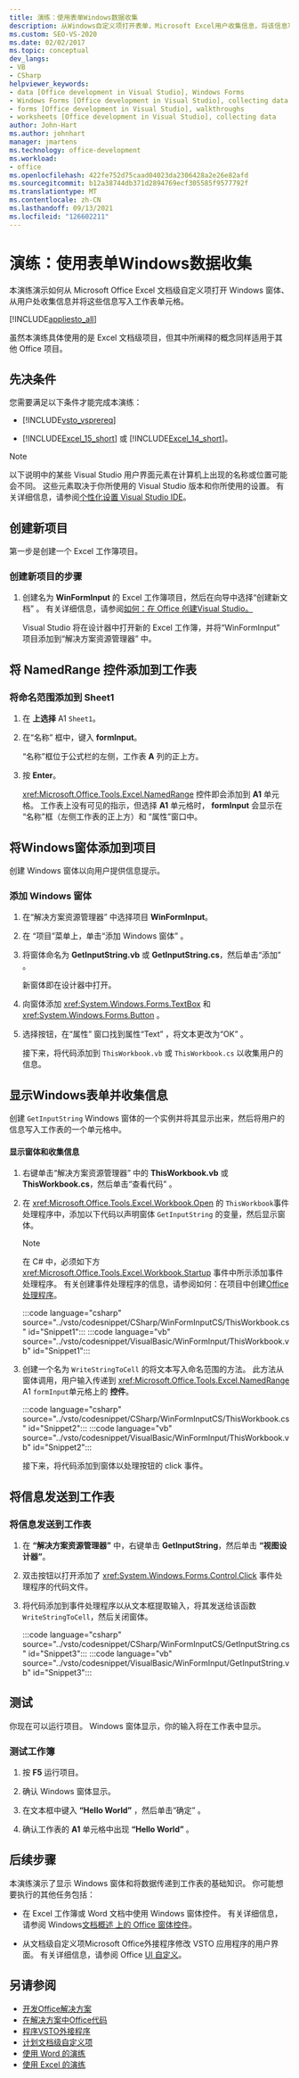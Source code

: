 ```yaml
---
title: 演练：使用表单Windows数据收集
description: 从Windows自定义项打开表单，Microsoft Excel用户收集信息，将该信息写入工作表单元格。
ms.custom: SEO-VS-2020
ms.date: 02/02/2017
ms.topic: conceptual
dev_langs:
- VB
- CSharp
helpviewer_keywords:
- data [Office development in Visual Studio], Windows Forms
- Windows Forms [Office development in Visual Studio], collecting data
- forms [Office development in Visual Studio], walkthroughs
- worksheets [Office development in Visual Studio], collecting data
author: John-Hart
ms.author: johnhart
manager: jmartens
ms.technology: office-development
ms.workload:
- office
ms.openlocfilehash: 422fe752d75caad04023da2306428a2e26e82afd
ms.sourcegitcommit: b12a38744db371d2894769ecf305585f9577792f
ms.translationtype: MT
ms.contentlocale: zh-CN
ms.lasthandoff: 09/13/2021
ms.locfileid: "126602211"
---
```

# <a name="walkthrough-collect-data-by-using-a-windows-form"></a>演练：使用表单Windows数据收集
  本演练演示如何从 Microsoft Office Excel 文档级自定义项打开 Windows 窗体、从用户处收集信息并将这些信息写入工作表单元格。

 [!INCLUDE[appliesto_all](../vsto/includes/appliesto-all-md.md)]

 虽然本演练具体使用的是 Excel 文档级项目，但其中所阐释的概念同样适用于其他 Office 项目。

## <a name="prerequisites"></a>先决条件
 您需要满足以下条件才能完成本演练：

- [!INCLUDE[vsto_vsprereq](../vsto/includes/vsto-vsprereq-md.md)]

- [!INCLUDE[Excel_15_short](../vsto/includes/excel-15-short-md.md)] 或 [!INCLUDE[Excel_14_short](../vsto/includes/excel-14-short-md.md)]。

> [!NOTE]
> 以下说明中的某些 Visual Studio 用户界面元素在计算机上出现的名称或位置可能会不同。 这些元素取决于你所使用的 Visual Studio 版本和你所使用的设置。 有关详细信息，请参阅[个性化设置 Visual Studio IDE](../ide/personalizing-the-visual-studio-ide.md)。

## <a name="create-a-new-project"></a>创建新项目
 第一步是创建一个 Excel 工作簿项目。

### <a name="to-create-a-new-project"></a>创建新项目的步骤

1. 创建名为 **WinFormInput** 的 Excel 工作簿项目，然后在向导中选择“创建新文档”  。 有关详细信息，请参阅[如何：在 Office 创建Visual Studio。](../vsto/how-to-create-office-projects-in-visual-studio.md)

     Visual Studio 将在设计器中打开新的 Excel 工作簿，并将“WinFormInput”  项目添加到“解决方案资源管理器” 中。

## <a name="add-a-namedrange-control-to-the-worksheet"></a>将 NamedRange 控件添加到工作表

### <a name="to-add-a-named-range-to-sheet1"></a>将命名范围添加到 Sheet1

1. 在 **上选择** A1 `Sheet1`。

2. 在“名称”  框中，键入 **formInput**。

      “名称”框位于公式栏的左侧，工作表 **A** 列的正上方。

3. 按 **Enter**。

     <xref:Microsoft.Office.Tools.Excel.NamedRange> 控件即会添加到 **A1** 单元格。 工作表上没有可见的指示，但选择 **A1** 单元格时， **formInput** 会显示在  “名称”框（左侧工作表的正上方）和  “属性”窗口中。

## <a name="add-a-windows-form-to-the-project"></a>将Windows窗体添加到项目
 创建 Windows 窗体以向用户提供信息提示。

### <a name="to-add-a-windows-form"></a>添加 Windows 窗体

1. 在“解决方案资源管理器”  中选择项目 **WinFormInput**。

2. 在  “项目”菜单上，单击“添加 Windows 窗体” 。

3. 将窗体命名为 **GetInputString.vb** 或 **GetInputString.cs**，然后单击“添加” 。

    新窗体即在设计器中打开。

4. 向窗体添加 <xref:System.Windows.Forms.TextBox> 和 <xref:System.Windows.Forms.Button> 。

5. 选择按钮，在“属性”  窗口找到属性“Text”  ，将文本更改为“OK” 。

   接下来，将代码添加到 `ThisWorkbook.vb` 或 `ThisWorkbook.cs` 以收集用户的信息。

## <a name="display-the-windows-form-and-collecting-information"></a>显示Windows表单并收集信息
 创建 `GetInputString` Windows 窗体的一个实例并将其显示出来，然后将用户的信息写入工作表的一个单元格中。

#### <a name="to-display-the-form-and-collect-information"></a>显示窗体和收集信息

1. 右键单击“解决方案资源管理器”  中的 **ThisWorkbook.vb** 或 **ThisWorkbook.cs**，然后单击“查看代码” 。

2. 在 <xref:Microsoft.Office.Tools.Excel.Workbook.Open> 的 `ThisWorkbook`事件处理程序中，添加以下代码以声明窗体 `GetInputString` 的变量，然后显示窗体。

   > [!NOTE]
   > 在 C# 中，必须如下方 <xref:Microsoft.Office.Tools.Excel.Workbook.Startup> 事件中所示添加事件处理程序。 有关创建事件处理程序的信息，请参阅如何：在项目中创建[Office处理程序](../vsto/how-to-create-event-handlers-in-office-projects.md)。

    :::code language="csharp" source="../vsto/codesnippet/CSharp/WinFormInputCS/ThisWorkbook.cs" id="Snippet1":::
    :::code language="vb" source="../vsto/codesnippet/VisualBasic/WinFormInput/ThisWorkbook.vb" id="Snippet1":::

3. 创建一个名为 `WriteStringToCell` 的将文本写入命名范围的方法。 此方法从窗体调用，用户输入传递到 <xref:Microsoft.Office.Tools.Excel.NamedRange> A1 `formInput`单元格上的 **控件**。

    :::code language="csharp" source="../vsto/codesnippet/CSharp/WinFormInputCS/ThisWorkbook.cs" id="Snippet2":::
    :::code language="vb" source="../vsto/codesnippet/VisualBasic/WinFormInput/ThisWorkbook.vb" id="Snippet2":::

   接下来，将代码添加到窗体以处理按钮的 click 事件。

## <a name="send-information-to-the-worksheet"></a>将信息发送到工作表

### <a name="to-send-information-to-the-worksheet"></a>将信息发送到工作表

1. 在 **“解决方案资源管理器”** 中，右键单击 **GetInputString**，然后单击 **“视图设计器”**。

2. 双击按钮以打开添加了 <xref:System.Windows.Forms.Control.Click> 事件处理程序的代码文件。

3. 将代码添加到事件处理程序以从文本框提取输入，将其发送给该函数 `WriteStringToCell`，然后关闭窗体。

     :::code language="csharp" source="../vsto/codesnippet/CSharp/WinFormInputCS/GetInputString.cs" id="Snippet3":::
     :::code language="vb" source="../vsto/codesnippet/VisualBasic/WinFormInput/GetInputString.vb" id="Snippet3":::

## <a name="test"></a>测试
 你现在可以运行项目。 Windows 窗体显示，你的输入将在工作表中显示。

### <a name="to-test-your-workbook"></a>测试工作簿

1. 按 **F5** 运行项目。

2. 确认 Windows 窗体显示。

3. 在文本框中键入 **“Hello World”** ，然后单击“确定” 。

4. 确认工作表的 **A1** 单元格中出现 **“Hello World”** 。

## <a name="next-steps"></a>后续步骤
 本演练演示了显示 Windows 窗体和将数据传递到工作表的基础知识。 你可能想要执行的其他任务包括：

- 在 Excel 工作簿或 Word 文档中使用 Windows 窗体控件。 有关详细信息，请参阅 Windows[文档概述 上的 Office 窗体控件](../vsto/windows-forms-controls-on-office-documents-overview.md)。

- 从文档级自定义项Microsoft Office外接程序修改 VSTO 应用程序的用户界面。 有关详细信息，请参阅 Office [UI 自定义](../vsto/office-ui-customization.md)。

## <a name="see-also"></a>另请参阅
- [开发Office解决方案](../vsto/developing-office-solutions.md)
- [在解决方案中Office代码](../vsto/writing-code-in-office-solutions.md)
- [程序VSTO外接程序](../vsto/programming-vsto-add-ins.md)
- [计划文档级自定义项](../vsto/programming-document-level-customizations.md)
- [使用 Word 的演练](../vsto/walkthroughs-using-word.md)
- [使用 Excel 的演练](../vsto/walkthroughs-using-excel.md)
